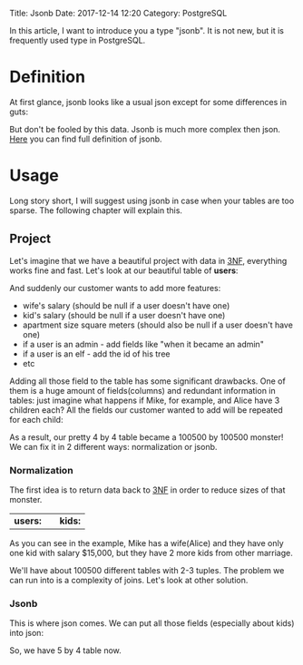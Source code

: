 Title: Jsonb
Date: 2017-12-14 12:20
Category: PostgreSQL

<script type="text/javascript" src="https://www.gstatic.com/charts/loader.js"></script>

[//]: <> (# Jsonb outline:- definition- usage- benchmarks- future work)

In this article, I want to introduce you a type "jsonb". It is not new, but it is frequently used type in PostgreSQL.

# Definition
At first glance, jsonb looks like a usual json except for some differences in guts:

<script type="text/javascript">
      google.charts.load('current', {'packages':['table']});
      google.charts.setOnLoadCallback(drawTable);

      function drawTable() {
        var data = new google.visualization.DataTable();
        data.addColumn('string', 'Comment');
        data.addColumn('string', 'Example');
        data.addColumn('string', 'Json');
        data.addColumn('string', 'Jsonb');
        
        data.addRows([
          ['unique keys', 'select \'{"0":0, "1":1, "0":2}\'::json;','{"0":0, "1":1, "0":2}', '{"1":1, "0":2}'],
          ['no identation',  'select \'{"0":0, "1":1,&nbsp;&nbsp;&nbsp;&nbsp;"0":2}\'::json;',  '{"0":0, "1":1, &nbsp;&nbsp;&nbsp;&nbsp;"0":2}', '{"1":1, "0":2}']
        ]);
		
        var table = new google.visualization.Table(document.getElementById('definition_table'));

        table.draw(data, {showRowNumber: true, width: '100%', height: '100%', allowHtml: true});
      }
</script>
<div id="definition_table"></div>


But don't be fooled by this data. Jsonb is much more complex then json. [Here][jsonb] you can find full definition of jsonb.

# Usage
Long story short, I will suggest using jsonb in case when your tables are too sparse. The following chapter will explain this.

## Project
Let's imagine that we have a beautiful project with data in [3NF][3NF], everything works fine and fast. Let's look at our beautiful table of **users**:

<script type="text/javascript">
      google.charts.load('current', {'packages':['table']});
      google.charts.setOnLoadCallback(drawTable);

      function drawTable() {
        var data = new google.visualization.DataTable();
        data.addColumn('string', 'Name');
        data.addColumn('number', 'Salary');
        data.addRows([
          ['Mike',  {v: 10000, f: '$10,000'}],
          ['Jim',   {v:8000,   f: '$8,000'}],
          ['Alice', {v: 12500, f: '$12,500'}],
          ['Bob',   {v: 7000,  f: '$7,000'}],
        ]);

        var table = new google.visualization.Table(document.getElementById('usage_table'));

        table.draw(data, {showRowNumber: true, width: '30%', height: '30%'});
      }
</script>
<center>
<div id="usage_table"></div>
</center>

And suddenly our customer wants to add more features:

- wife's salary (should be null if a user doesn't have one)
- kid's salary (should be null if a user doesn't have one)
- apartment size square meters (should also be null if a user doesn't have one)
- if a user is an admin - add fields like "when it became an admin" 
- if a user is an elf - add the id of his tree
- etc

Adding all those field to the table has some significant drawbacks. One of them is a huge amount of fields(columns) and redundant information in tables: just imagine what happens if Mike, for example, and Alice have 3 children each? All the fields our customer wanted to add will be repeated for each child:

<script type="text/javascript">
      google.charts.load('current', {'packages':['table']});
      google.charts.setOnLoadCallback(drawTable);

      function drawTable() {
        var data = new google.visualization.DataTable();
        data.addColumn('string', 'Name');
        data.addColumn('number', 'Salary');
        data.addColumn('number', 'wife\'s salary');
        data.addColumn('number', 'kids salary');
        data.addColumn('number', 'apartment size');
        data.addColumn('string', 'etc');
        data.addRows([
          ['Mike',  {v: 10000, f: '$10,000'},  {v: 1000, f: '$1,000'}, {v: 15000, f: '$15,000'}, 42, '...'],
          ['Mike',  {v: 10000, f: '$10,000'},  {v: 1000, f: '$1,000'}, {v: 5000, f: '$5,000'}, 42, '...'],
          ['Mike',  {v: 10000, f: '$10,000'},  {v: 1000, f: '$1,000'}, {v: 23000, f: '$23,000'}, 42, '...'],
          ['Jim',   {v:8000,   f: '$8,000'},   {v: 8000, f: '$8,000'}, null, 100, '...'],
          ['Alice', {v: 12500, f: '$12,500'},  null, {v: 15000, f: '$15,000'}, 78, '...'],
          ['Alice', {v: 12500, f: '$12,500'},  null, {v: 4000, f: '$4,000'}, 78, '...'],
          ['Alice', {v: 12500, f: '$12,500'},  null, {v: 100000, f: '$100,000'}, 78, '...'],
          ['Bob',   {v: 7000,  f: '$7,000'},   null, null, null, '...'],
        ]);

        var table = new google.visualization.Table(document.getElementById('usage_table_3'));

        table.draw(data, {showRowNumber: true, width: '90%', height: '90%'});
      }
</script>
<center>
<div id="usage_table_3"></div>
</center>

As a result, our pretty 4 by 4 table became a 100500 by 100500 monster! We can fix it in 2 different ways: normalization or jsonb.

### Normalization
The first idea is to return data back to [3NF][3NF] in order to reduce sizes of that monster.

<script type="text/javascript">
      google.charts.load('current', {'packages':['table']});
      google.charts.setOnLoadCallback(drawTable);

      function drawTable() {
        var data1 = new google.visualization.DataTable();
        data1.addColumn('string', 'Name');
        data1.addColumn('number', 'Salary');
        data1.addColumn('number', 'Wife');
        data1.addColumn('number', 'apartment size');
        data1.addColumn('string', 'etc');
        data1.addRows([
          ['Mike',  {v: 10000, f: '$10,000'}, 3, 42, '...'],
          ['Jim',   {v:8000,   f: '$8,000'},  null, 100, '...'],
          ['Alice', {v: 12500, f: '$12,500'}, null, 78, '...'],
          ['Bob',   {v: 7000,  f: '$7,000'},  null, null, '...'],
        ]);

        var table = new google.visualization.Table(document.getElementById('normalization_table_1'));

        table.draw(data1, {showRowNumber: true, width: '100%', height: '100%'});
        
        var data2 = new google.visualization.DataTable();
        data2.addColumn('number', 'Salary');
        data2.addColumn('number', 'Parent 1');
        data2.addColumn('number', 'Parent 2');
        data2.addColumn('string', 'etc');
        data2.addRows([
          [{v: 15000, f: '$15,000'}, 1, 3, '...'],
          [{v: 5000, f: '$5,000'}, 1, null, '...'],
          [{v: 23000, f: '$23,000'}, 1, null, '...'],
          [{v: 100000, f: '$100,000'}, 3, null, '...'],
          [{v: 4000,  f: '$4,000'},  3, null, '...'],
        ]);

        var table = new google.visualization.Table(document.getElementById('normalization_table_2'));

        table.draw(data2, {showRowNumber: true, width: '100%', height: '100%'});
      }
</script>

<center><div id="entities">
<table width=80%>
<tr>
<td><b>users:</b><div id="normalization_table_1"></div></td>
<td></td>
<td><b>kids:</b><div id="normalization_table_2"></div></td>
</tr>
</table></div></center>

As you can see in the example, Mike has a wife(Alice) and they have only one kid with salary $15,000, but they have 2 more kids from other marriage.

<!-- TODO: add more tables -->

We'll have about 100500 different tables with 2-3 tuples. The problem we can run into is a complexity of joins. Let's look at other solution.

### Jsonb

This is where json comes. We can put all those fields (especially about kids) into json:

<script type="text/javascript">
      google.charts.load('current', {'packages':['table']});
      google.charts.setOnLoadCallback(drawTable);

      function drawTable() {
        var data = new google.visualization.DataTable();
        data.addColumn('string', 'Name');
        data.addColumn('number', 'Salary');
        data.addColumn('string', 'extra fields');
        data.addRows([
          ['Mike',  {v: 10000, f: '$10,000'},  "{'wife\'s salary':$15,000, 'kids salary':[$1,000, $5,000, $23,000], 'apartment size':42, 'etc':'...'}"],
          ['Jim',   {v:8000,   f: '$8,000'},   "{'wife\'s salary':$8,000, 'apartment size':100, 'etc':'...'}"],
          ['Alice', {v: 12500, f: '$12,500'},  "{'wife\'s salary':$15,000, 'kids salary':[$1,000, $4,000, $100,000], 'apartment size':78, 'etc':'...'}"],
          ['Bob',   {v: 7000,  f: '$7,000'},   "{'etc':'...'}"],
        ]);

        var table = new google.visualization.Table(document.getElementById('usage_table_4'));

        table.draw(data, {showRowNumber: true, width: '100%', height: '100%'});
      }
</script>

<div id="usage_table_4"></div>

So, we have 5 by 4 table now.


[//]: <> (src)
[pyGen]: https://github.com/ankarion/jsonb_plperl/blob/master/sql/bench/gen_tests.py
[jsonb_plperl]: https://github.com/ankarion/jsonb_plperl

[//]: <> (img)


[//]: <> (articles)
[3NF]: https://en.wikipedia.org/wiki/Third_normal_form
[jsonb]: https://www.postgresql.org/docs/9.6/static/functions-json.html
